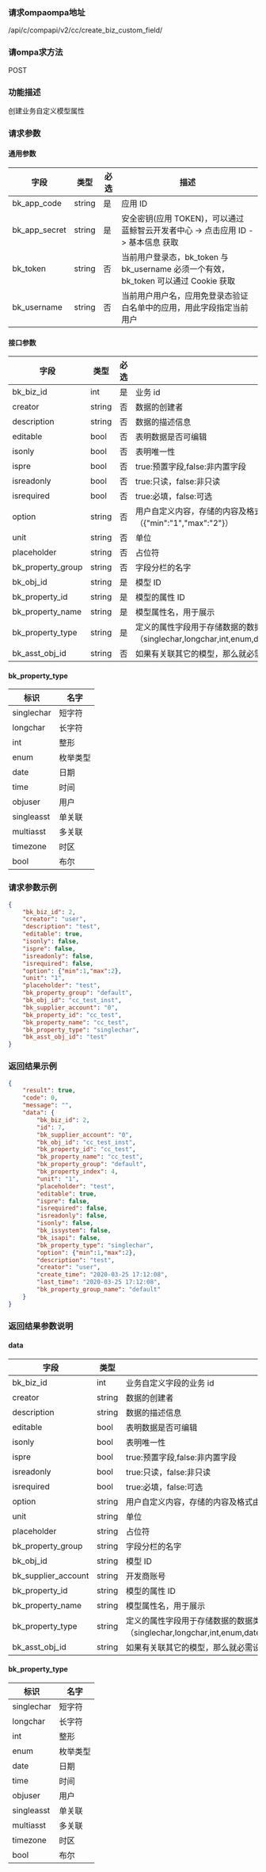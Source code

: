 
### 请求ompaompa地址

/api/c/compapi/v2/cc/create_biz_custom_field/



### 请ompa求方法

POST


### 功能描述

创建业务自定义模型属性

### 请求参数


#### 通用参数

| 字段 | 类型 | 必选 |  描述 |
|-----------|------------|--------|------------|
| bk_app_code  |  string    | 是 | 应用 ID     |
| bk_app_secret|  string    | 是 | 安全密钥(应用 TOKEN)，可以通过 蓝鲸智云开发者中心 -&gt; 点击应用 ID -&gt; 基本信息 获取 |
| bk_token     |  string    | 否 | 当前用户登录态，bk_token 与 bk_username 必须一个有效，bk_token 可以通过 Cookie 获取 |
| bk_username  |  string    | 否 | 当前用户用户名，应用免登录态验证白名单中的应用，用此字段指定当前用户 |

#### 接口参数

| 字段                  |  类型      | 必选   |  描述                                                    |
|-----------------------|------------|--------|----------------------------------------------------------|
| bk_biz_id             | int        | 是     | 业务 id                                                 |
| creator               | string     | 否     | 数据的创建者                                             |
| description           | string     | 否     | 数据的描述信息                                           |
| editable              | bool       | 否     | 表明数据是否可编辑                                       |
| isonly                | bool       | 否     | 表明唯一性                                               |
| ispre                 | bool       | 否     | true:预置字段,false:非内置字段                           |
| isreadonly            | bool       | 否     | true:只读，false:非只读                                  |
| isrequired            | bool       | 否     | true:必填，false:可选                                    |
| option                | string     | 否     |用户自定义内容，存储的内容及格式由调用方决定，以数字类型为例（{"min":"1","max":"2"}）|
| unit                  | string     | 否     | 单位                                                     |
| placeholder           | string     | 否     | 占位符                                                   |
| bk_property_group     | string     | 否     | 字段分栏的名字                                           |
| bk_obj_id             | string     | 是     | 模型 ID                                                   |                                              |
| bk_property_id        | string     | 是     | 模型的属性 ID                                             |
| bk_property_name      | string     | 是     | 模型属性名，用于展示                                     |
| bk_property_type      | string     | 是     | 定义的属性字段用于存储数据的数据类型,可取值范围（singlechar,longchar,int,enum,date,time,objuser,singleasst,multiasst,timezone,bool）|
| bk_asst_obj_id        | string     | 否     | 如果有关联其它的模型，那么就必需设置此字段，否则就不需要设置                                                                        |

#### bk_property_type

| 标识       | 名字     |
|------------|----------|
| singlechar | 短字符   |
| longchar   | 长字符   |
| int        | 整形     |
| enum       | 枚举类型 |
| date       | 日期     |
| time       | 时间     |
| objuser    | 用户     |
| singleasst | 单关联   |
| multiasst  | 多关联   |
| timezone   | 时区     |
| bool       | 布尔     |

### 请求参数示例

```json
{
	"bk_biz_id": 2,
	"creator": "user",
	"description": "test",
	"editable": true,
	"isonly": false,
	"ispre": false,
	"isreadonly": false,
	"isrequired": false,
	"option": {"min":1,"max":2},
	"unit": "1",
	"placeholder": "test",
	"bk_property_group": "default",
	"bk_obj_id": "cc_test_inst",
	"bk_supplier_account": "0",
	"bk_property_id": "cc_test",
	"bk_property_name": "cc_test",
	"bk_property_type": "singlechar",
	"bk_asst_obj_id": "test"
}
```


### 返回结果示例

```json
{
    "result": true,
    "code": 0,
    "message": "",
	"data": {
		"bk_biz_id": 2,
		"id": 7,
		"bk_supplier_account": "0",
		"bk_obj_id": "cc_test_inst",
		"bk_property_id": "cc_test",
		"bk_property_name": "cc_test",
		"bk_property_group": "default",
		"bk_property_index": 4,
		"unit": "1",
		"placeholder": "test",
		"editable": true,
		"ispre": false,
		"isrequired": false,
		"isreadonly": false,
		"isonly": false,
		"bk_issystem": false,
		"bk_isapi": false,
		"bk_property_type": "singlechar",
		"option": {"min":1,"max":2},
		"description": "test",
		"creator": "user",
		"create_time": "2020-03-25 17:12:08",
		"last_time": "2020-03-25 17:12:08",
		"bk_property_group_name": "default"
	}
}
```

### 返回结果参数说明

#### data

| 字段                | 类型         | 描述                                                       |
|---------------------|--------------|------------------------------------------------------------|
| bk_biz_id           | int          | 业务自定义字段的业务 id                                       |
| creator             | string       | 数据的创建者                                               |
| description         | string       | 数据的描述信息                                             |
| editable            | bool         | 表明数据是否可编辑                                         |
| isonly              | bool         | 表明唯一性                                                 |
| ispre               | bool         | true:预置字段,false:非内置字段                             |
| isreadonly          | bool         | true:只读，false:非只读                                    |
| isrequired          | bool         | true:必填，false:可选                                      |
| option              | string       | 用户自定义内容，存储的内容及格式由调用方决定               |
| unit                | string       | 单位                                                       |
| placeholder         | string       | 占位符                                                     |
| bk_property_group   | string       | 字段分栏的名字                                             |
| bk_obj_id           | string       | 模型 ID                                                     |
| bk_supplier_account | string       | 开发商账号                                                 |
| bk_property_id      | string       | 模型的属性 ID                                               |
| bk_property_name    | string       | 模型属性名，用于展示                                       |
| bk_property_type    | string       | 定义的属性字段用于存储数据的数据类型 （singlechar,longchar,int,enum,date,time,objuser,singleasst,multiasst,timezone,bool)|
| bk_asst_obj_id      | string       | 如果有关联其它的模型，那么就必需设置此字段，否则就不需要设置|

#### bk_property_type

| 标识       | 名字     |
|------------|----------|
| singlechar | 短字符   |
| longchar   | 长字符   |
| int        | 整形     |
| enum       | 枚举类型 |
| date       | 日期     |
| time       | 时间     |
| objuser    | 用户     |
| singleasst | 单关联   |
| multiasst  | 多关联   |
| timezone   | 时区     |
| bool       | 布尔     |
